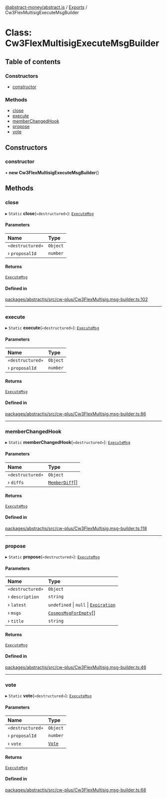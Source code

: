 [@abstract-money/abstract.js](../README.md) / [Exports](../modules.md) / Cw3FlexMultisigExecuteMsgBuilder

# Class: Cw3FlexMultisigExecuteMsgBuilder

## Table of contents

### Constructors

- [constructor](Cw3FlexMultisigExecuteMsgBuilder.md#constructor)

### Methods

- [close](Cw3FlexMultisigExecuteMsgBuilder.md#close)
- [execute](Cw3FlexMultisigExecuteMsgBuilder.md#execute)
- [memberChangedHook](Cw3FlexMultisigExecuteMsgBuilder.md#memberchangedhook)
- [propose](Cw3FlexMultisigExecuteMsgBuilder.md#propose)
- [vote](Cw3FlexMultisigExecuteMsgBuilder.md#vote)

## Constructors

### constructor

• **new Cw3FlexMultisigExecuteMsgBuilder**()

## Methods

### close

▸ `Static` **close**(`«destructured»`): [`ExecuteMsg`](../modules/Cw3FlexMultisigTypes.md#executemsg)

#### Parameters

| Name | Type |
| :------ | :------ |
| `«destructured»` | `Object` |
| › `proposalId` | `number` |

#### Returns

[`ExecuteMsg`](../modules/Cw3FlexMultisigTypes.md#executemsg)

#### Defined in

[packages/abstractjs/src/cw-plus/Cw3FlexMultisig.msg-builder.ts:102](https://github.com/Abstract-OS/abstract.js/blob/c46b309/packages/abstractjs/src/cw-plus/Cw3FlexMultisig.msg-builder.ts#L102)

___

### execute

▸ `Static` **execute**(`«destructured»`): [`ExecuteMsg`](../modules/Cw3FlexMultisigTypes.md#executemsg)

#### Parameters

| Name | Type |
| :------ | :------ |
| `«destructured»` | `Object` |
| › `proposalId` | `number` |

#### Returns

[`ExecuteMsg`](../modules/Cw3FlexMultisigTypes.md#executemsg)

#### Defined in

[packages/abstractjs/src/cw-plus/Cw3FlexMultisig.msg-builder.ts:86](https://github.com/Abstract-OS/abstract.js/blob/c46b309/packages/abstractjs/src/cw-plus/Cw3FlexMultisig.msg-builder.ts#L86)

___

### memberChangedHook

▸ `Static` **memberChangedHook**(`«destructured»`): [`ExecuteMsg`](../modules/Cw3FlexMultisigTypes.md#executemsg)

#### Parameters

| Name | Type |
| :------ | :------ |
| `«destructured»` | `Object` |
| › `diffs` | [`MemberDiff`](../interfaces/Cw3FlexMultisigTypes.MemberDiff.md)[] |

#### Returns

[`ExecuteMsg`](../modules/Cw3FlexMultisigTypes.md#executemsg)

#### Defined in

[packages/abstractjs/src/cw-plus/Cw3FlexMultisig.msg-builder.ts:118](https://github.com/Abstract-OS/abstract.js/blob/c46b309/packages/abstractjs/src/cw-plus/Cw3FlexMultisig.msg-builder.ts#L118)

___

### propose

▸ `Static` **propose**(`«destructured»`): [`ExecuteMsg`](../modules/Cw3FlexMultisigTypes.md#executemsg)

#### Parameters

| Name | Type |
| :------ | :------ |
| `«destructured»` | `Object` |
| › `description` | `string` |
| › `latest` | `undefined` \| ``null`` \| [`Expiration`](../modules/Cw3FlexMultisigTypes.md#expiration) |
| › `msgs` | [`CosmosMsgForEmpty`](../modules/Cw3FlexMultisigTypes.md#cosmosmsgforempty)[] |
| › `title` | `string` |

#### Returns

[`ExecuteMsg`](../modules/Cw3FlexMultisigTypes.md#executemsg)

#### Defined in

[packages/abstractjs/src/cw-plus/Cw3FlexMultisig.msg-builder.ts:46](https://github.com/Abstract-OS/abstract.js/blob/c46b309/packages/abstractjs/src/cw-plus/Cw3FlexMultisig.msg-builder.ts#L46)

___

### vote

▸ `Static` **vote**(`«destructured»`): [`ExecuteMsg`](../modules/Cw3FlexMultisigTypes.md#executemsg)

#### Parameters

| Name | Type |
| :------ | :------ |
| `«destructured»` | `Object` |
| › `proposalId` | `number` |
| › `vote` | [`Vote`](../modules/Cw3FlexMultisigTypes.md#vote) |

#### Returns

[`ExecuteMsg`](../modules/Cw3FlexMultisigTypes.md#executemsg)

#### Defined in

[packages/abstractjs/src/cw-plus/Cw3FlexMultisig.msg-builder.ts:68](https://github.com/Abstract-OS/abstract.js/blob/c46b309/packages/abstractjs/src/cw-plus/Cw3FlexMultisig.msg-builder.ts#L68)
